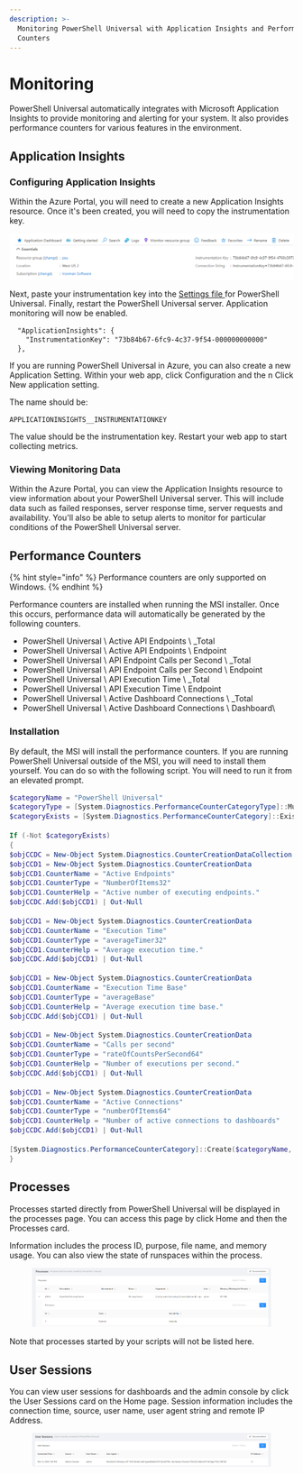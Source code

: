 ```yaml
---
description: >-
  Monitoring PowerShell Universal with Application Insights and Performance
  Counters
---
```


# Monitoring

PowerShell Universal automatically integrates with Microsoft Application Insights to provide monitoring and alerting for your system. It also provides performance counters for various features in the environment.&#x20;

## Application Insights

### Configuring Application Insights

Within the Azure Portal, you will need to create a new Application Insights resource. Once it's been created, you will need to copy the instrumentation key.

![Application Insights Information](<../.gitbook/assets/image (429).png>)

Next, paste your instrumentation key into the [Settings file ](../config/settings.md)for PowerShell Universal. Finally, restart the PowerShell Universal server. Application monitoring will now be enabled.

```
  "ApplicationInsights": {
    "InstrumentationKey": "73b84b67-6fc9-4c37-9f54-000000000000"
  },
```

If you are running PowerShell Universal in Azure, you can also create a new Application Setting. Within your web app, click Configuration and the n Click New application setting.&#x20;

The name should be:

```
APPLICATIONINSIGHTS__INSTRUMENTATIONKEY
```

The value should be the instrumentation key. Restart your web app to start collecting metrics.

### Viewing Monitoring Data

Within the Azure Portal, you can view the Application Insights resource to view information about your PowerShell Universal server. This will include data such as failed responses, server response time, server requests and availability. You'll also be able to setup alerts to monitor for particular conditions of the PowerShell Universal server.

## Performance Counters

{% hint style="info" %}
Performance counters are only supported on Windows.&#x20;
{% endhint %}

Performance counters are installed when running the MSI installer. Once this occurs, performance data will automatically be generated by the following counters.&#x20;

* PowerShell Universal \ Active API Endpoints \ \_Total
* PowerShell Universal \ Active API Endpoints \ Endpoint&#x20;
* PowerShell Universal \ API Endpoint Calls per Second \ \_Total
* PowerShell Universal \ API Endpoint Calls per Second \ Endpoint
* PowerShell Universal \ API Execution Time \ \_Total
* PowerShell Universal \ API Execution Time \ Endpoint
* PowerShell Universal \ Active Dashboard Connections \ \_Total
* PowerShell Universal \ Active Dashboard Connections \ Dashboard\


### Installation

By default, the MSI will install the performance counters. If you are running PowerShell Universal outside of the MSI, you will need to install them yourself. You can do so with the following script. You will need to run it from an elevated prompt.&#x20;

```powershell
$categoryName = "PowerShell Universal"
$categoryType = [System.Diagnostics.PerformanceCounterCategoryType]::MultiInstance
$categoryExists = [System.Diagnostics.PerformanceCounterCategory]::Exists($categoryName)

If (-Not $categoryExists)
{
$objCCDC = New-Object System.Diagnostics.CounterCreationDataCollection
$objCCD1 = New-Object System.Diagnostics.CounterCreationData
$objCCD1.CounterName = "Active Endpoints"
$objCCD1.CounterType = "NumberOfItems32"
$objCCD1.CounterHelp = "Active number of executing endpoints."
$objCCDC.Add($objCCD1) | Out-Null

$objCCD1 = New-Object System.Diagnostics.CounterCreationData
$objCCD1.CounterName = "Execution Time"
$objCCD1.CounterType = "averageTimer32"
$objCCD1.CounterHelp = "Average execution time."
$objCCDC.Add($objCCD1) | Out-Null

$objCCD1 = New-Object System.Diagnostics.CounterCreationData
$objCCD1.CounterName = "Execution Time Base"
$objCCD1.CounterType = "averageBase"
$objCCD1.CounterHelp = "Average execution time base."
$objCCDC.Add($objCCD1) | Out-Null

$objCCD1 = New-Object System.Diagnostics.CounterCreationData
$objCCD1.CounterName = "Calls per second"
$objCCD1.CounterType = "rateOfCountsPerSecond64"
$objCCD1.CounterHelp = "Number of executions per second."
$objCCDC.Add($objCCD1) | Out-Null

$objCCD1 = New-Object System.Diagnostics.CounterCreationData
$objCCD1.CounterName = "Active Connections"
$objCCD1.CounterType = "numberOfItems64"
$objCCD1.CounterHelp = "Number of active connections to dashboards"
$objCCDC.Add($objCCD1) | Out-Null

[System.Diagnostics.PerformanceCounterCategory]::Create($categoryName, $categoryHelp, $categoryType, $objCCDC)|Out-Null
}
```

## Processes

Processes started directly from PowerShell Universal will be displayed in the processes page. You can access this page by click Home and then the Processes card.&#x20;

Information includes the process ID, purpose, file name, and memory usage. You can also view the state of runspaces within the process.&#x20;

<figure><img src="../.gitbook/assets/image (241).png" alt=""><figcaption></figcaption></figure>

Note that processes started by your scripts will not be listed here.&#x20;

## User Sessions&#x20;

You can view user sessions for dashboards and the admin console by click the User Sessions card on the Home page. Session information includes the connection time, source, user name, user agent string and remote IP Address.&#x20;

<figure><img src="../.gitbook/assets/image (7).png" alt=""><figcaption></figcaption></figure>
